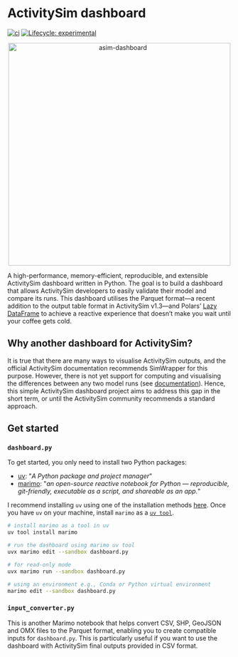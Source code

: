 # ActivitySim dashboard 
[![ci](https://github.com/asiripanich/activitysim-dashboard/actions/workflows/ci.yml/badge.svg)](https://github.com/asiripanich/activitysim-dashboard/actions/workflows/ci.yml)
[![Lifecycle:
experimental](https://img.shields.io/badge/lifecycle-experimental-yellow.svg)](https://www.tidyverse.org/lifecycle/#experimental)
<p align="center">
<img src="https://github.com/user-attachments/assets/09a1ef48-d946-4b85-bd8d-fa94a625fb3f" width="500" alt="asim-dashboard">
</p>

A high-performance, memory-efficient, reproducible, and extensible ActivitySim dashboard written in Python. The goal is to build a dashboard that allows ActivitySim developers to easily validate their model and compare its runs. This dashboard utilises the Parquet format—a recent addition to the output table format in ActivitySim v1.3—and Polars’ [Lazy DataFrame](https://docs.pola.rs/user-guide/lazy/) to achieve a reactive experience that doesn’t make you wait until your coffee gets cold.

## Why another dashboard for ActivitySim?

It is true that there are many ways to visualise ActivitySim outputs, and the official ActivitySim documentation recommends SimWrapper for this purpose. However, there is not yet support for computing and visualising the differences between any two model runs (see [documentation](https://activitysim.github.io/activitysim/v1.3.1/users-guide/visualization.html)). Hence, this simple ActivitySim dashboard project aims to address this gap in the short term, or until the ActivitySim community recommends a standard approach.

## Get started

### `dashboard.py`

To get started, you only need to install two Python packages: 

- [uv](https://docs.astral.sh/uv/): "*A Python package and project manager*"
- [marimo](https://marimo.io): "*an open-source reactive notebook for Python — reproducible, git-friendly, executable as a script, and shareable as an app.*" 

I recommend installing `uv` using one of the installation methods [here](https://docs.astral.sh/uv/getting-started/installation/#installation-methods). Once you have `uv` on your machine, install `marimo` as a [`uv tool`](https://docs.astral.sh/uv/concepts/tools/).

```sh
# install marimo as a tool in uv
uv tool install marimo

# run the dashboard using marimo uv tool
uvx marimo edit --sandbox dashboard.py

# for read-only mode
uvx marimo run --sandbox dashboard.py

# using an environment e.g., Conda or Python virtual environment
marimo edit --sandbox dashboard.py
```

### `input_converter.py`

This is another Marimo notebook that helps convert CSV, SHP, GeoJSON and OMX files to the Parquet format, enabling you to create compatible inputs for `dashboard.py`. This is particularly useful if you want to use the dashboard with ActivitySim final outputs provided in CSV format.
